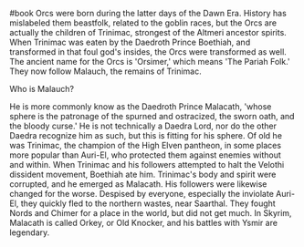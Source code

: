 #book 
Orcs were born during the latter days of the Dawn Era. History has mislabeled them beastfolk, related to the goblin races, but the Orcs are actually the children of Trinimac, strongest of the Altmeri ancestor spirits. When Trinimac was eaten by the Daedroth Prince Boethiah, and transformed in that foul god's insides, the Orcs were transformed as well. The ancient name for the Orcs is 'Orsimer,' which means 'The Pariah Folk.' They now follow Malauch, the remains of Trinimac.

Who is Malauch?

He is more commonly know as the Daedroth Prince Malacath, 'whose sphere is the patronage of the spurned and ostracized, the sworn oath, and the bloody curse.' He is not technically a Daedra Lord, nor do the other Daedra recognize him as such, but this is fitting for his sphere. Of old he was Trinimac, the champion of the High Elven pantheon, in some places more popular than Auri-El, who protected them against enemies without and within. When Trinimac and his followers attempted to halt the Velothi dissident movement, Boethiah ate him. Trinimac's body and spirit were corrupted, and he emerged as Malacath. His followers were likewise changed for the worse. Despised by everyone, especially the inviolate Auri-El, they quickly fled to the northern wastes, near Saarthal. They fought Nords and Chimer for a place in the world, but did not get much. In Skyrim, Malacath is called Orkey, or Old Knocker, and his battles with Ysmir are legendary.
